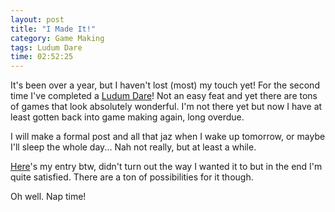 ```yaml
---
layout: post
title: "I Made It!"
category: Game Making
tags: Ludum Dare
time: 02:52:25
---
```

It's been over a year, but I haven't lost (most) my touch yet! For the second time I've completed a [Ludum Dare](http://www.ludumdare.com/)! Not an easy feat and yet there are tons of games that look absolutely wonderful. I'm not there yet but now I have at least gotten back into game making again, long overdue.

I will make a formal post and all that jaz when I wake up tomorrow, or maybe I'll sleep the whole day... Nah not really, but at least a while.

[Here](http://www.ludumdare.com/compo/ludum-dare-20/?action=preview&uid=1895)'s my entry btw, didn't turn out the way I wanted it to but in the end I'm quite satisfied. There are a ton of possibilities for it though.

Oh well. Nap time!

